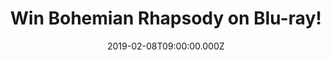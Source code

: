 ---
campaign-uuid: "c-1e168e3a-39b7-49ca-aedb-d27c053da6ec"
type: "Preview"
category: "Entertainment"
date: "2019-02-08T09:00:00.000Z"
end-date: "2019-03-08T23:59:00.000Z"
disable-form: false
is_promoted: false
has_entry_page: true
title: "Win Bohemian Rhapsody on Blu-ray!"
competition-description: "<p>We are giving away the movie everybody’s talking about:\
  \ Bohemian Rhapsody. The greatest movie that celebrates the band Queen, their music,\
  \ and their extraordinary lead singer Freddie Mercury, who defied convention to\
  \ become one of the most beloved entertainers ever.</p>\r\n<p>We are sure you won’\
  t want to miss this one… click below for a chance to win!</p>"
hero-header: "Win Bohemian Rhapsody on Blu-ray!"
terms-confirmation: "N/A"
banner-img: "https://assets.expresslyapp.com/asset-153a368d-6118-4daf-804b-baf7c5d90abd.jpg"
logo-left-href: "http://club.expressly.io"
logo-left-image: "https://assets.expresslyapp.com/asset-300e6394-b6ef-4e30-8fd6-e19bb6a8cc07.jpg"
logo-left-title: "Expressly Club"
bg-image-hero: "https://assets.expresslyapp.com/asset-7286a012-2019-47af-b97b-1543cabf70e7.jpg"
bg-image-first: "https://assets.expresslyapp.com/asset-334bd847-6f21-4372-bc86-460c50ed6867.jpg"
section1-content: "<p>An enthralling celebration of Queen, their music, and their\
  \ extraordinary lead singer Freddie Mercury, who defied stereotypes and convention\
  \ to become one of history’s most beloved entertainers. Following Queen’s meteoric\
  \ rise, their revolutionary sound and Freddie’s solo career, the film also chronicles\
  \ the band’s reunion, and one of the greatest performances in rock history.</p>\r\
  \n<p>Enter below to enjoy one of a kind: Bohemian Rhapsody.</p>"
entry-title: "Win Bohemian Rhapsody on Blu-ray!"
entry-content: "Enter the draw to win Bohemian Rhapsody on Blu-ray by completing the\
  \ form below before 23:59 on 8th of March 2019."
has-winner: false
prize-description: "Bohemian Rhapsody on Blu-ray."
special-conditions: "Multiple entries are allowed up to one every day.\r\nThis competition\
  \ is also available on: https://aaa.nme.com/competitions/\r\nbohemian-rhapsody-blu-ray-giveaway"
country-restrictions:
- "GB"
---